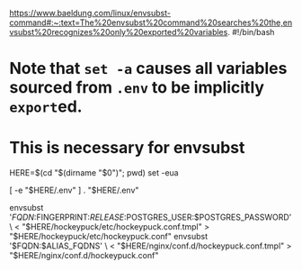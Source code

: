 https://www.baeldung.com/linux/envsubst-command#:~:text=The%20envsubst%20command%20searches%20the,envsubst%20recognizes%20only%20exported%20variables.
#!/bin/bash

# Note that `set -a` causes all variables sourced from `.env` to be implicitly `export`ed.
# This is necessary for envsubst

HERE=$(cd "$(dirname "$0")"; pwd)
set -eua

[ -e "$HERE/.env" ]
. "$HERE/.env"

envsubst '$FQDN:$FINGERPRINT:$RELEASE:$POSTGRES_USER:$POSTGRES_PASSWORD' \
	< "$HERE/hockeypuck/etc/hockeypuck.conf.tmpl" > "$HERE/hockeypuck/etc/hockeypuck.conf"
envsubst '$FQDN:$ALIAS_FQDNS' \
	< "$HERE/nginx/conf.d/hockeypuck.conf.tmpl" > "$HERE/nginx/conf.d/hockeypuck.conf"